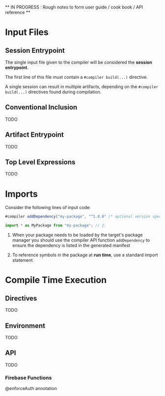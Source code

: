 ** IN PROGRESS : Rough notes to form user guide / cook book / API reference **


# Input Files

## Session Entrypoint
The single input file given to the compiler will be considered the **session entrypoint**. 

The first line of this file must contain a `#compiler build(...)` directive.

A single session can result in multiple artifacts, depending on the `#compiler build(...)` directives found during compilation.

## Conventional Inclusion
TODO

## Artifact Entrypoint
TODO

## Top Level Expressions
TODO

# Imports

Consider the following lines of input code:

```typescript
#compiler addDependency("my-package", "^1.0.0" /* optional version specifier */) // 1.

import * as MyPackage from "my-package"; // 2.
```

1. When your package needs to be loaded by the target's package manager you should use the compiler API function `addDependency` to ensure the dependency is listed in the generated manifest

2. To reference symbols in the package at **run time**, use a standard import statement


# Compile Time Execution

## Directives
TODO 

## Environment
TODO

## API 
TODO


### Firebase Functions
@enforceAuth annotation